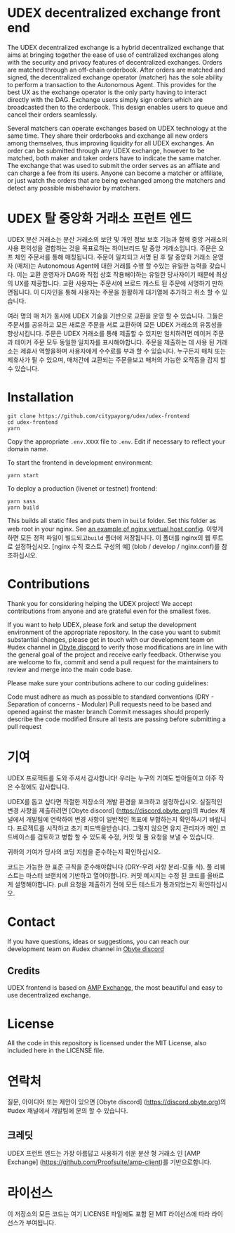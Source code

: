 # UDEX decentralized exchange front end

The UDEX decentralized exchange is a hybrid decentralized exchange that aims at bringing together the ease of use of centralized exchanges along with the security and privacy features of decentralized exchanges. Orders are matched through an off-chain orderbook. After orders are matched and signed, the decentralized exchange operator (matcher) has the sole ability to perform a transaction to the Autonomous Agent. This provides for the best UX as the exchange operator is the only party having to interact directly with the DAG. Exchange users simply sign orders which are broadcasted then to the orderbook. This design enables users to queue and cancel their orders seamlessly.

Several matchers can operate exchanges based on UDEX technology at the same time. They share their orderbooks and exchange all new orders among themselves, thus improving liquidity for all UDEX exchanges. An order can be submitted through any UDEX exchange, however to be matched, both maker and taker orders have to indicate the same matcher. The exchange that was used to submit the order serves as an affliate and can charge a fee from its users.  Anyone can become a matcher or affiliate, or just watch the orders that are being exchanged among the matchers and detect any possible misbehavior by matchers.

# UDEX 탈 중앙화 거래소 프런트 엔드

UDEX 분산 거래소는 분산 거래소의 보안 및 개인 정보 보호 기능과 함께 중앙 거래소의 사용 편의성을 결합하는 것을 목표로하는 하이브리드 탈 중앙 거래소입니다. 주문은 오프 체인 주문서를 통해 매칭됩니다. 주문이 일치되고 서명 된 후 탈 중앙화 거래소 운영자 (매처)는 Autonomous Agent에 대한 거래를 수행 할 수있는 유일한 능력을 갖습니다. 이는 교환 운영자가 DAG와 직접 상호 작용해야하는 유일한 당사자이기 때문에 최상의 UX를 제공합니다. 교환 사용자는 주문서에 브로드 캐스트 된 주문에 서명하기 만하면됩니다. 이 디자인을 통해 사용자는 주문을 원활하게 대기열에 추가하고 취소 할 수 있습니다.

여러 명의 매 처가 동시에 UDEX 기술을 기반으로 교환을 운영 할 수 있습니다. 그들은 주문서를 공유하고 모든 새로운 주문을 서로 교환하여 모든 UDEX 거래소의 유동성을 향상시킵니다. 주문은 UDEX 거래소를 통해 제출할 수 있지만 일치하려면 메이커 주문과 테이커 주문 모두 동일한 일치자를 표시해야합니다. 주문을 제출하는 데 사용 된 거래소는 제휴사 역할을하며 사용자에게 수수료를 부과 할 수 있습니다. 누구든지 매처 또는 제휴사가 될 수 있으며, 매처간에 교환되는 주문을보고 매처의 가능한 오작동을 감지 할 수 있습니다.

# Installation
```
git clone https://github.com/citypayorg/udex/udex-frontend
cd udex-frontend
yarn
```
Copy the appropriate `.env.XXXX` file to `.env`. Edit if necessary to reflect your domain name.

To start the frontend in development environment:
```
yarn start
```
To deploy a production (livenet or testnet) frontend:
```
yarn sass
yarn build
```
This builds all static files and puts them in `build` folder. Set this folder as web root in your nginx. See [an example of nginx vertual host config](blob/develop/nginx.conf).
이렇게하면 모든 정적 파일이 빌드되고`build` 폴더에 저장됩니다. 이 폴더를 nginx의 웹 루트로 설정하십시오. [nginx 수직 호스트 구성의 예] (blob / develop / nginx.conf)를 참조하십시오.

# Contributions

Thank you for considering helping the UDEX project! We accept contributions from anyone and are grateful even for the smallest fixes.

If you want to help UDEX, please fork and setup the development environment of the appropriate repository. In the case you want to submit substantial changes, please get in touch with our development team on #udex channel in [Obyte discord](https://discord.obyte.org) to verify those modifications are in line with the general goal of the project and receive early feedback. Otherwise you are welcome to fix, commit and send a pull request for the maintainers to review and merge into the main code base.

Please make sure your contributions adhere to our coding guidelines:

Code must adhere as much as possible to standard conventions (DRY - Separation of concerns - Modular)
Pull requests need to be based and opened against the master branch
Commit messages should properly describe the code modified
Ensure all tests are passing before submitting a pull request

# 기여

UDEX 프로젝트를 도와 주셔서 감사합니다! 우리는 누구의 기여도 받아들이고 아주 작은 수정에도 감사합니다.

UDEX를 돕고 싶다면 적절한 저장소의 개발 환경을 포크하고 설정하십시오. 실질적인 변경 사항을 제출하려면 [Obyte discord] (https://discord.obyte.org)의 #udex 채널에서 개발팀에 연락하여 변경 사항이 일반적인 목표에 부합하는지 확인하시기 바랍니다. 프로젝트를 시작하고 초기 피드백을받습니다. 그렇지 않으면 유지 관리자가 메인 코드베이스를 검토하고 병합 할 수 있도록 수정, 커밋 및 풀 요청을 보낼 수 있습니다.

귀하의 기여가 당사의 코딩 지침을 준수하는지 확인하십시오.

코드는 가능한 한 표준 규칙을 준수해야합니다 (DRY-우려 사항 분리-모듈 식).
풀 리퀘스트는 마스터 브랜치에 기반하고 열어야합니다.
커밋 메시지는 수정 된 코드를 올바르게 설명해야합니다.
pull 요청을 제출하기 전에 모든 테스트가 통과되었는지 확인하십시오.

# Contact

If you have questions, ideas or suggestions, you can reach our development team on #udex channel in [Obyte discord](https://discord.obyte.org)

## Credits

UDEX frontend is based on [AMP Exchange](https://github.com/Proofsuite/amp-client), the most beautiful and easy to use decentralized exchange.

# License

All the code in this repository is licensed under the MIT License, also included here in the LICENSE file.


# 연락처

질문, 아이디어 또는 제안이 있으면 [Obyte discord] (https://discord.obyte.org)의 #udex 채널에서 개발팀에 문의 할 수 있습니다.

## 크레딧

UDEX 프런트 엔드는 가장 아름답고 사용하기 쉬운 분산 형 거래소 인 [AMP Exchange] (https://github.com/Proofsuite/amp-client)를 기반으로합니다.

# 라이선스

이 저장소의 모든 코드는 여기 LICENSE 파일에도 포함 된 MIT 라이선스에 따라 라이선스가 부여됩니다.